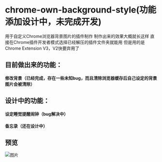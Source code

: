 # chrome-own-background-style(功能添加设计中，未完成开发)
用于自定义Chrome浏览器背景图片的插件制作
制作出来的效果大概就长这样
直接在Chrome插件开发者模式选择已经解压的插件文件夹就能用
但是用的是Chrome Extension V3，V2快要弃用了

##  目前做出来的功能：
#### 修改背景（已经完成，存在一些未知bug，而且清除浏览器缓存后自己设定的背景图片会被清除）
## 设计中的功能：
#### 设定睡觉提醒闹钟（bug解决中）
#### 备忘录（还在设计中）
## 预览
![图片](https://user-images.githubusercontent.com/65166118/183943692-fdfb7406-72dd-4bd8-baac-b270d81c531c.png)
